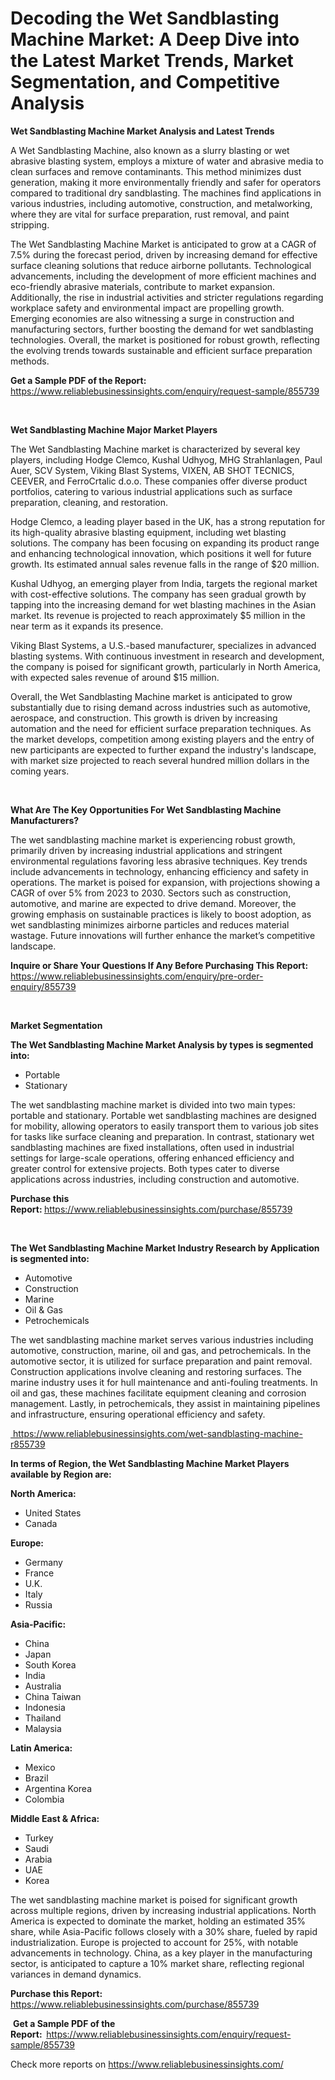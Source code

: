 <p><h1>Decoding the Wet Sandblasting Machine Market: A Deep Dive into the Latest Market Trends, Market Segmentation, and Competitive Analysis</h1></p><p><strong>Wet Sandblasting Machine Market Analysis and Latest Trends</strong></p>
<p><p>A Wet Sandblasting Machine, also known as a slurry blasting or wet abrasive blasting system, employs a mixture of water and abrasive media to clean surfaces and remove contaminants. This method minimizes dust generation, making it more environmentally friendly and safer for operators compared to traditional dry sandblasting. The machines find applications in various industries, including automotive, construction, and metalworking, where they are vital for surface preparation, rust removal, and paint stripping.</p><p>The Wet Sandblasting Machine Market is anticipated to grow at a CAGR of 7.5% during the forecast period, driven by increasing demand for effective surface cleaning solutions that reduce airborne pollutants. Technological advancements, including the development of more efficient machines and eco-friendly abrasive materials, contribute to market expansion. Additionally, the rise in industrial activities and stricter regulations regarding workplace safety and environmental impact are propelling growth. Emerging economies are also witnessing a surge in construction and manufacturing sectors, further boosting the demand for wet sandblasting technologies. Overall, the market is positioned for robust growth, reflecting the evolving trends towards sustainable and efficient surface preparation methods.</p></p>
<p><strong>Get a Sample PDF of the Report:&nbsp;</strong> <a href="https://www.reliablebusinessinsights.com/enquiry/request-sample/855739?utm_campaign=3494&utm_medium=2&utm_source=Github&utm_content=ia&utm_term=08042025&utm_id=wet-sandblasting-machine">https://www.reliablebusinessinsights.com/enquiry/request-sample/855739</a></p>
<p>&nbsp;</p>
<p><strong>Wet Sandblasting Machine Major Market Players</strong></p>
<p><p>The Wet Sandblasting Machine market is characterized by several key players, including Hodge Clemco, Kushal Udhyog, MHG Strahlanlagen, Paul Auer, SCV System, Viking Blast Systems, VIXEN, AB SHOT TECNICS, CEEVER, and FerroCrtalic d.o.o. These companies offer diverse product portfolios, catering to various industrial applications such as surface preparation, cleaning, and restoration.</p><p>Hodge Clemco, a leading player based in the UK, has a strong reputation for its high-quality abrasive blasting equipment, including wet blasting solutions. The company has been focusing on expanding its product range and enhancing technological innovation, which positions it well for future growth. Its estimated annual sales revenue falls in the range of $20 million.</p><p>Kushal Udhyog, an emerging player from India, targets the regional market with cost-effective solutions. The company has seen gradual growth by tapping into the increasing demand for wet blasting machines in the Asian market. Its revenue is projected to reach approximately $5 million in the near term as it expands its presence.</p><p>Viking Blast Systems, a U.S.-based manufacturer, specializes in advanced blasting systems. With continuous investment in research and development, the company is poised for significant growth, particularly in North America, with expected sales revenue of around $15 million.</p><p>Overall, the Wet Sandblasting Machine market is anticipated to grow substantially due to rising demand across industries such as automotive, aerospace, and construction. This growth is driven by increasing automation and the need for efficient surface preparation techniques. As the market develops, competition among existing players and the entry of new participants are expected to further expand the industry's landscape, with market size projected to reach several hundred million dollars in the coming years.</p></p>
<p>&nbsp;</p>
<p><strong>What Are The Key Opportunities For Wet Sandblasting Machine Manufacturers?</strong></p>
<p><p>The wet sandblasting machine market is experiencing robust growth, primarily driven by increasing industrial applications and stringent environmental regulations favoring less abrasive techniques. Key trends include advancements in technology, enhancing efficiency and safety in operations. The market is poised for expansion, with projections showing a CAGR of over 5% from 2023 to 2030. Sectors such as construction, automotive, and marine are expected to drive demand. Moreover, the growing emphasis on sustainable practices is likely to boost adoption, as wet sandblasting minimizes airborne particles and reduces material wastage. Future innovations will further enhance the market’s competitive landscape.</p></p>
<p><strong>Inquire or Share Your Questions If Any Before Purchasing This Report:</strong> <a href="https://www.reliablebusinessinsights.com/enquiry/pre-order-enquiry/855739?utm_campaign=3494&utm_medium=2&utm_source=Github&utm_content=ia&utm_term=08042025&utm_id=wet-sandblasting-machine">https://www.reliablebusinessinsights.com/enquiry/pre-order-enquiry/855739</a></p>
<p>&nbsp;</p>
<p><strong>Market Segmentation</strong></p>
<p><strong>The Wet Sandblasting Machine Market Analysis by types is segmented into:</strong></p>
<p><ul><li>Portable</li><li>Stationary</li></ul></p>
<p><p>The wet sandblasting machine market is divided into two main types: portable and stationary. Portable wet sandblasting machines are designed for mobility, allowing operators to easily transport them to various job sites for tasks like surface cleaning and preparation. In contrast, stationary wet sandblasting machines are fixed installations, often used in industrial settings for large-scale operations, offering enhanced efficiency and greater control for extensive projects. Both types cater to diverse applications across industries, including construction and automotive.</p></p>
<p><strong>Purchase this Report:&nbsp;</strong><a href="https://www.reliablebusinessinsights.com/purchase/855739?utm_campaign=3494&utm_medium=2&utm_source=Github&utm_content=ia&utm_term=08042025&utm_id=wet-sandblasting-machine">https://www.reliablebusinessinsights.com/purchase/855739</a></p>
<p>&nbsp;</p>
<p><strong>The Wet Sandblasting Machine Market Industry Research by Application is segmented into:</strong></p>
<p><ul><li>Automotive</li><li>Construction</li><li>Marine</li><li>Oil & Gas</li><li>Petrochemicals</li></ul></p>
<p><p>The wet sandblasting machine market serves various industries including automotive, construction, marine, oil and gas, and petrochemicals. In the automotive sector, it is utilized for surface preparation and paint removal. Construction applications involve cleaning and restoring surfaces. The marine industry uses it for hull maintenance and anti-fouling treatments. In oil and gas, these machines facilitate equipment cleaning and corrosion management. Lastly, in petrochemicals, they assist in maintaining pipelines and infrastructure, ensuring operational efficiency and safety.</p></p>
<p><a href="https://www.reliablebusinessinsights.com/wet-sandblasting-machine-r855739?utm_campaign=3494&utm_medium=2&utm_source=Github&utm_content=ia&utm_term=08042025&utm_id=wet-sandblasting-machine">&nbsp;https://www.reliablebusinessinsights.com/wet-sandblasting-machine-r855739</a></p>
<p><strong>In terms of Region, the Wet Sandblasting Machine Market Players available by Region are:</strong></p>
<p>
    <p> <strong> North America: </strong>
        <ul>
            <li>United States</li>
            <li>Canada</li>
        </ul>
        </p> 
    <p> <strong> Europe: </strong>
        <ul>
            <li>Germany</li>
            <li>France</li>
            <li>U.K.</li>
            <li>Italy</li>
            <li>Russia</li>
        </ul>
        </p> 
    <p> <strong> Asia-Pacific: </strong>
        <ul>
            <li>China</li>
            <li>Japan</li>
            <li>South Korea</li>
            <li>India</li>
            <li>Australia</li>
            <li>China Taiwan</li>
            <li>Indonesia</li>
            <li>Thailand</li>
            <li>Malaysia</li>
        </ul>
        </p> 
    <p> <strong> Latin America: </strong>
        <ul>
            <li>Mexico</li>
            <li>Brazil</li>
            <li>Argentina Korea</li>
            <li>Colombia</li>
        </ul>
        </p> 
    <p> <strong> Middle East & Africa: </strong>
        <ul>
            <li>Turkey</li>
            <li>Saudi</li>
            <li>Arabia</li>
            <li>UAE</li>
            <li>Korea</li>
        </ul>
    </p>
    </p>
<p><p>The wet sandblasting machine market is poised for significant growth across multiple regions, driven by increasing industrial applications. North America is expected to dominate the market, holding an estimated 35% share, while Asia-Pacific follows closely with a 30% share, fueled by rapid industrialization. Europe is projected to account for 25%, with notable advancements in technology. China, as a key player in the manufacturing sector, is anticipated to capture a 10% market share, reflecting regional variances in demand dynamics.</p></p>
<p><strong>Purchase this Report: </strong><a href="https://www.reliablebusinessinsights.com/purchase/855739?utm_campaign=3494&utm_medium=2&utm_source=Github&utm_content=ia&utm_term=08042025&utm_id=wet-sandblasting-machine">https://www.reliablebusinessinsights.com/purchase/855739</a></p>
<p>&nbsp;<strong>Get a Sample PDF of the Report:&nbsp;&nbsp;</strong><a href="https://www.reliablebusinessinsights.com/enquiry/request-sample/855739?utm_campaign=3494&utm_medium=2&utm_source=Github&utm_content=ia&utm_term=08042025&utm_id=wet-sandblasting-machine">https://www.reliablebusinessinsights.com/enquiry/request-sample/855739</a></p>
<p><strong></strong></p>
<p>Check more reports on <a href="https://www.reliablebusinessinsights.com/?utm_campaign=3494&utm_medium=2&utm_source=Github&utm_content=ia&utm_term=08042025&utm_id=wet-sandblasting-machine">https://www.reliablebusinessinsights.com/</a></p>